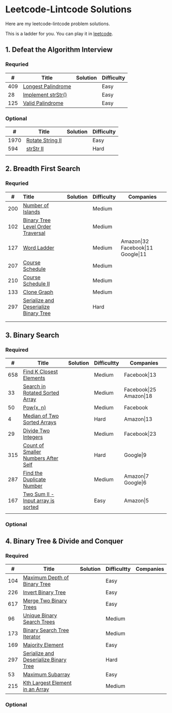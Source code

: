 # Leetcode-Lintcode Solutions
Here are my leetcode-lintcode problem solutions.

This is a ladder for you. You can play it in [leetcode](https://leetcode.com/).

## 1. Defeat the Algorithm Interview    

### Requried 

| #    | Title                                                        | Solution | Difficulty |
| ---- | ------------------------------------------------------------ | -------- | ---------- |
| 409  | [Longest Palindrome](https://leetcode.com/problems/longest-palindrome/) |          | Easy       |
| 28   | [Implement strStr()](https://leetcode.com/problems/implement-strstr/) |          | Easy       |
| 125  | [Valid Palindrome](https://leetcode.com/problems/valid-palindrome/) |          | Easy       |



### Optional

| #    | Title                                                        | Solution | Difficulty |
| ---- | ------------------------------------------------------------ | -------- | ---------- |
| 1970 | [Rotate String II](https://www.lintcode.com/problem/rotate-string-ii/description?_from=ladder&&fromId=1/) |          | Easy       |
| 594  | [strStr II](https://www.lintcode.com/problem/strstr-ii/description) |          | Hard       |
|      |                                                              |          |            |



## 2. Breadth First Search	

### Requried 

| #    | Title                                                        | Solution | Difficulty | Companies                          |
| ---- | :----------------------------------------------------------- | -------- | ---------- | ---------------------------------- |
| 200  | [Number of Islands](https://leetcode.com/problems/number-of-islands) |          | Medium     |                                    |
| 102  | [Binary Tree Level Order Traversal](https://leetcode.com/problems/binary-tree-level-order-traversal/) |          | Medium     |                                    |
| 127  | [Word Ladder](https://leetcode.com/problems/word-ladder/)    |          | Medium     | Amazon\|32 Facebook\|11 Google\|11 |
| 207  | [Course Schedule](https://leetcode.com/problems/course-schedule/) |          | Medium     |                                    |
| 210  | [Course Schedule II](https://leetcode.com/problems/course-schedule-ii/) |          | Medium     |                                    |
| 133  | [Clone Graph](https://leetcode.com/problems/clone-graph/)    |          | Medium     |                                    |
| 297  | [Serialize and Deserialize Binary Tree](https://leetcode.com/problems/serialize-and-deserialize-binary-tree/) |          | Hard       |                                    |
|      |                                                              |          |            |                                    |
|      |                                                              |          |            |                                    |

## 3. Binary Search 

### Required

| #    | Title    | Solution | Difficultty | Companies |
| ---- | -------- | -------- | ----------- | ---- |
| 658 | [Find K Closest Elements](https://leetcode.com/problems/find-k-closest-elements) |      | Medium | Facebook\|13 |
| 33 | [Search in Rotated Sorted Array](https://leetcode.com/problems/search-in-rotated-sorted-array) |          | Medium | Facebook\|25 Amazon\|18 |
| 50 | [Pow(x, n)](https://leetcode.com/problems/powx-n) |          | Medium | Facebook |
| 4 | [Median of Two Sorted Arrays](https://leetcode.com/problems/median-of-two-sorted-arrays) | | Hard | Amazon\|13 |
| 29 | [Divide Two Integers](https://leetcode.com/problems/divide-two-integers) | | Medium | Facebook\|23 |
| 315 | [Count of Smaller Numbers After Self](https://leetcode.com/problems/count-of-smaller-numbers-after-self) | | Hard | Google\|9 |
| 287 | [Find the Duplicate Number](https://leetcode.com/problems/find-the-duplicate-number) | | Medium | Amazon\|7 Google\|6 |
| 167 | [Two Sum II - Input array is sorted](https://leetcode.com/problems/two-sum-ii-input-array-is-sorted) | | Easy | Amazon\|5 |
|  |  | |  |  |

### Optional



## 4. Binary Tree & Divide and Conquer

### Required

| #    | Title                                                        | Solution | Difficultty | Companies |
| ---- | ------------------------------------------------------------ | -------- | ----------- | --------- |
| 104  | [Maximum Depth of Binary Tree](https://leetcode.com/problems/maximum-depth-of-binary-tree) |          | Easy        |           |
| 226  | [Invert Binary Tree](https://leetcode.com/problems/invert-binary-tree) |          | Easy        |           |
| 617  | [Merge Two Binary Trees](https://leetcode.com/problems/merge-two-binary-trees) |          | Easy        |           |
| 96   | [Unique Binary Search Trees](https://leetcode.com/problems/unique-binary-search-trees) |          | Medium      |           |
| 173  | [Binary Search Tree Iterator](https://leetcode.com/problems/binary-search-tree-iterator) |          | Medium      |           |
| 169  | [Majority Element](https://leetcode.com/problems/majority-element) |          | Easy        |           |
| 297  | [Serialize and Deserialize Binary Tree](https://leetcode.com/problems/serialize-and-deserialize-binary-tree) |          | Hard        |           |
| 53   | [Maximum Subarray](https://leetcode.com/problems/maximum-subarray) |          | Easy        |           |
| 215  | [Kth Largest Element in an Array](https://leetcode.com/problems/kth-largest-element-in-an-array) |          | Medium      |           |

### Optional

